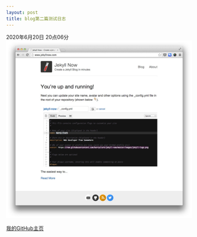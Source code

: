 ```yaml
---
layout: post
title: blog第二篇测试日志
---
```


2020年6月20日 20点06分
![Jekyll Now Theme Screenshot](/images/jekyll-now-theme-screenshot.jpg "Jekyll Now Theme Screenshot")

 [我的GitHub主页](https://github.com/GGBOMD)

